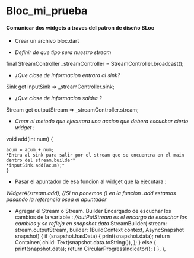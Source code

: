 # Bloc_mi_prueba

#### Comunicar dos widgets a traves del patron de diseño BLoc

* Crear un archivo bloc.dart

* *Definir de que tipo sera nuestro stream*

final StreamController<int> _streamController =
StreamController<int>.broadcast(); 

* *¿Que clase de informacion entrara al sink?*

Sink<int> get inputSink => _streamController.sink; 

* *¿Que clase de informacion saldra ?*

Stream<int> get outputStream => _streamController.stream; 

* *Crear el metodo que ejecutara una accion que debera escuchar cierto widget :*

 void add(int num) {

    acum = acum + num;
    *Entra al sink para salir por el stream que se encuentra en el main dentro del stream.builder*
    *inputSink.add(acum);*
    }

* Pasar el apuntador de esa funcion al widget que la ejecutara :

*WidgetA(stream.add), //Si no ponemos () en la funcion .add estamos pasando la referencia osea el apuntador*

* Agregar el Stream o Stream. Builder Encargado de escuchar los cambios de la variable :
*//outPutStream es el encargo de escuchar los cambios*
*y se refleja en snapshot.data*
StreamBuilder(
stream: stream.outputStream,
builder: (BuildContext context, AsyncSnapshot snapshot) {
if (snapshot.hasData) {
print(snapshot.data);
return Container(
child: Text(snapshot.data.toString()),
);
} else {
print(snapshot.data);
return CircularProgressIndicator();
}
},
),

